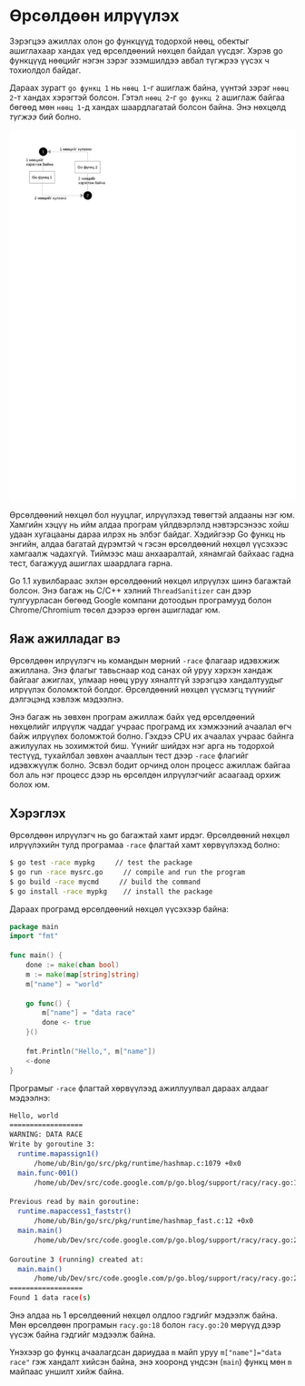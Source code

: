 # Өрсөлдөөн илрүүлэх

Зэрэгцээ ажиллах олон go функцүүд тодорхой нөөц, обектыг ашиглахаар хандах үед өрсөлдөөний нөхцөл байдал үүсдэг. Хэрэв go функцүүд нөөцийг нэгэн зэрэг эзэмшилдээ авбал түгжрээ үүсэх ч тохиолдол байдаг.

Дараах зурагт `go функц 1` нь `нөөц 1`-г ашиглаж байна, үүнтэй зэрэг `нөөц 2`-т хандах хэрэгтэй болсон. Гэтэл `нөөц 2`-г `go функц 2` ашиглаж байгаа бөгөөд мөн `нөөц 1`-д хандах шаардлагатай болсон байна. Энэ нөхцөлд _түгжээ_ бий болно.

![](/6_concurrency/res/race.svg)

Өрсөлдөөний нөхцөл бол нууцлаг, илрүүлэхэд төвөгтэй алдааны нэг юм. Хамгийн хэцүү нь ийм алдаа програм үйлдвэрлэлд нэвтэрсэнээс хойш удаан хугацааны дараа илрэх нь элбэг байдаг. Хэдийгээр Go функц нь энгийн, алдаа багатай дүрэмтэй ч гэсэн өрсөлдөөний нөхцөл үүсэхээс хамгаалж чадахгүй. Тиймээс маш анхааралтай, хянамгай байхаас гадна тест, багажууд ашиглах шаардлага гарна.

Go 1.1 хувилбараас эхлэн өрсөлдөөний нөхцөл илрүүлэх шинэ багажтай болсон. Энэ багаж нь C/C++ хэлний `ThreadSanitizer` сан дээр тулгуурласан бөгөөд Google компани дотоодын програмууд болон Chrome/Chromium төсөл дээрээ өргөн ашигладаг юм.

## Яаж ажилладаг вэ

Өрсөлдөөн илрүүлэгч нь командын мөрний `-race` флагаар идэвхжиж ажиллана. Энэ флагыг тавьснаар код санах ой уруу хэрхэн хандаж байгааг ажиглах, улмаар нөөц уруу хяналтгүй зэрэгцээ хандалтуудыг илрүүлэх боломжтой болдог. Өрсөлдөөний нөхцөл үүсмэгц түүнийг дэлгэцэнд хэвлэж мэдээлнэ.

Энэ багаж нь зөвхөн програм ажиллаж байх үед өрсөлдөөний нөхцөлийг илрүүлж чаддаг учраас програмд их хэмжээний ачаалал өгч байж илрүүлөх боломжтой болно. Гэхдээ CPU их ачаалах учраас байнга ажилуулах нь зохимжтой биш. Үүнийг шийдэх нэг арга нь тодорхой тестүүд, тухайлбал зөвхөн ачааллын тест дээр `-race` флагийг идэвхжүүлж болно. Эсвэл бодит орчинд олон процесс ажиллаж байгаа бол аль нэг процесс дээр нь өрсөлдөн илрүүлэгчийг асаагаад орхиж болох юм.

## Хэрэглэх

Өрсөлдөөн илрүүлэгч нь go багажтай хамт ирдэг. Өрсөлдөөний нөхцөл илрүүлэхийн тулд програмаа `-race` флагтай хамт хөрвүүлэхэд болно:

```sh
$ go test -race mypkg     // test the package
$ go run -race mysrc.go     // compile and run the program
$ go build -race mycmd     // build the command
$ go install -race mypkg    // install the package
```

Дараах програмд өрсөлдөөний нөхцөл үүсэхээр байна:

```go
package main
import "fmt"

func main() {
    done := make(chan bool)
    m := make(map[string]string)
    m["name"] = "world"

    go func() {
        m["name"] = "data race"
        done <- true
    }()

    fmt.Println("Hello,", m["name"])
    <-done
}
```

Програмыг `-race` флагтай хөрвүүлээд ажиллуулвал дараах алдааг мэдээлнэ:

```sh
Hello, world
==================
WARNING: DATA RACE
Write by goroutine 3:
  runtime.mapassign1()
      /home/ub/Bin/go/src/pkg/runtime/hashmap.c:1079 +0x0
  main.func·001()
      /home/ub/Dev/src/code.google.com/p/go.blog/support/racy/racy.go:18 +0xa1

Previous read by main goroutine:
  runtime.mapaccess1_faststr()
      /home/ub/Bin/go/src/pkg/runtime/hashmap_fast.c:12 +0x0
  main.main()
      /home/ub/Dev/src/code.google.com/p/go.blog/support/racy/racy.go:21 +0x289

Goroutine 3 (running) created at:
  main.main()
      /home/ub/Dev/src/code.google.com/p/go.blog/support/racy/racy.go:20 +0x18f
==================
Found 1 data race(s)
```

Энэ алдаа нь 1 өрсөлдөөний нөхцөл олдлоо гэдгийг мэдээлж байна. Мөн өрсөлдөөн програмын `racy.go:18` болон `racy.go:20` мөрүүд дээр үүсэж байна гэдгийг мэдээлж байна.

Үнэхээр go функц ачаалагдсан дариудаа `m` майп уруу `m["name"]="data race"` гэж хандалт хийсэн байна, энэ хооронд үндсэн \(`main`\) функц мөн `m` майпаас уншилт  хийж байна.

